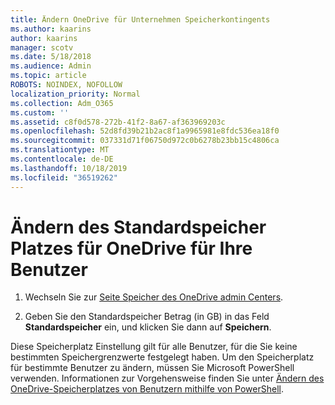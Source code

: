 ```yaml
---
title: Ändern OneDrive für Unternehmen Speicherkontingents
ms.author: kaarins
author: kaarins
manager: scotv
ms.date: 5/18/2018
ms.audience: Admin
ms.topic: article
ROBOTS: NOINDEX, NOFOLLOW
localization_priority: Normal
ms.collection: Adm_O365
ms.custom: ''
ms.assetid: c8f0d578-272b-41f2-8a67-af363969203c
ms.openlocfilehash: 52d8fd39b21b2ac8f1a9965981e8fdc536ea18f0
ms.sourcegitcommit: 037331d71f06750d972c0b6278b23bb15c4806ca
ms.translationtype: MT
ms.contentlocale: de-DE
ms.lasthandoff: 10/18/2019
ms.locfileid: "36519262"
---
```

# <a name="change-the-default-onedrive-storage-space-for-your-users"></a>Ändern des Standardspeicher Platzes für OneDrive für Ihre Benutzer

1. Wechseln Sie zur [Seite Speicher des OneDrive admin Centers](https://admin.onedrive.com/?v=StorageSettings).
    
2. Geben Sie den Standardspeicher Betrag (in GB) in das Feld **Standardspeicher** ein, und klicken Sie dann auf **Speichern**.
    
Diese Speicherplatz Einstellung gilt für alle Benutzer, für die Sie keine bestimmten Speichergrenzwerte festgelegt haben. Um den Speicherplatz für bestimmte Benutzer zu ändern, müssen Sie Microsoft PowerShell verwenden. Informationen zur Vorgehensweise finden Sie unter [Ändern des OneDrive-Speicherplatzes von Benutzern mithilfe von PowerShell](https://go.microsoft.com/fwlink/?linkid=866402).
  

